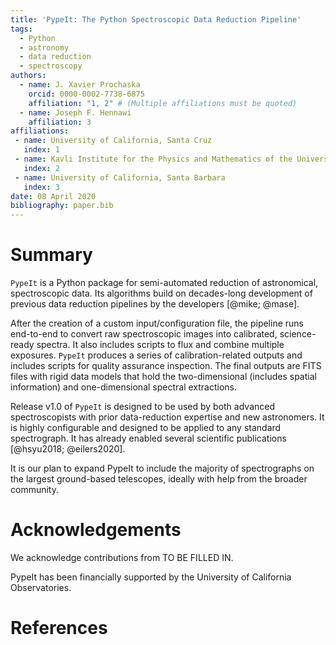 ```yaml
---
title: 'PypeIt: The Python Spectroscopic Data Reduction Pipeline'
tags:
  - Python
  - astronomy
  - data reduction
  - spectroscopy
authors:
  - name: J. Xavier Prochaska
    orcid: 0000-0002-7738-6875
    affiliation: "1, 2" # (Multiple affiliations must be quoted)
  - name: Joseph F. Hennawi
    affiliation: 3
affiliations:
 - name: University of California, Santa Cruz
   index: 1
 - name: Kavli Institute for the Physics and Mathematics of the Universe
   index: 2
 - name: University of California, Santa Barbara
   index: 3
date: 08 April 2020
bibliography: paper.bib
---
```


# Summary

``PypeIt`` is a Python package for semi-automated reduction of 
astronomical, spectroscopic data. 
Its algorithms build on decades-long development of previous
data reduction pipelines by the developers [@mike; @mase].

After the creation of a custom input/configuration file,
the pipeline runs end-to-end to convert raw spectroscopic images
into calibrated, science-ready spectra.
It also includes scripts to flux and combine multiple exposures.
``PypeIt`` produces a series of calibration-related outputs and includes
scripts for quality assurance inspection.  The final outputs
are FITS files with rigid data models that hold the
two-dimensional (includes spatial information) and
one-dimensional spectral extractions.

Release v1.0 of ``PypeIt`` is designed to be used by both advanced 
spectroscopists with prior data-reduction expertise and new astronomers. 
It is highly configurable and designed to be applied to any 
standard spectrograph.
It has already enabled several scientific publications 
[@hsyu2018; @eilers2020]. 

It is our plan to expand PypeIt to include the majority of spectrographs
on the largest ground-based telescopes, ideally with help from
the broader community.


# Acknowledgements

We acknowledge contributions from TO BE FILLED IN. 

PypeIt has been financially supported by 
the University of California Observatories.

# References